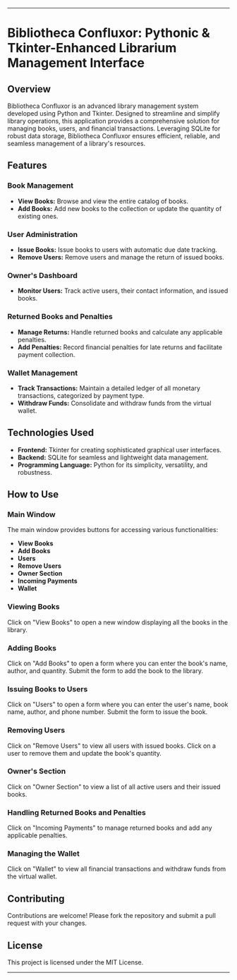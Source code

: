 

---

# Bibliotheca Confluxor: Pythonic & Tkinter-Enhanced Librarium Management Interface

## Overview

Bibliotheca Confluxor is an advanced library management system developed using Python and Tkinter. Designed to streamline and simplify library operations, this application provides a comprehensive solution for managing books, users, and financial transactions. Leveraging SQLite for robust data storage, Bibliotheca Confluxor ensures efficient, reliable, and seamless management of a library's resources.

## Features

### Book Management
- **View Books:** Browse and view the entire catalog of books.
- **Add Books:** Add new books to the collection or update the quantity of existing ones.

### User Administration
- **Issue Books:** Issue books to users with automatic due date tracking.
- **Remove Users:** Remove users and manage the return of issued books.

### Owner's Dashboard
- **Monitor Users:** Track active users, their contact information, and issued books.

### Returned Books and Penalties
- **Manage Returns:** Handle returned books and calculate any applicable penalties.
- **Add Penalties:** Record financial penalties for late returns and facilitate payment collection.

### Wallet Management
- **Track Transactions:** Maintain a detailed ledger of all monetary transactions, categorized by payment type.
- **Withdraw Funds:** Consolidate and withdraw funds from the virtual wallet.

## Technologies Used
- **Frontend:** Tkinter for creating sophisticated graphical user interfaces.
- **Backend:** SQLite for seamless and lightweight data management.
- **Programming Language:** Python for its simplicity, versatility, and robustness.


## How to Use

### Main Window
The main window provides buttons for accessing various functionalities:
- **View Books**
- **Add Books**
- **Users**
- **Remove Users**
- **Owner Section**
- **Incoming Payments**
- **Wallet**

### Viewing Books
Click on "View Books" to open a new window displaying all the books in the library.

### Adding Books
Click on "Add Books" to open a form where you can enter the book's name, author, and quantity. Submit the form to add the book to the library.

### Issuing Books to Users
Click on "Users" to open a form where you can enter the user's name, book name, author, and phone number. Submit the form to issue the book.

### Removing Users
Click on "Remove Users" to view all users with issued books. Click on a user to remove them and update the book's quantity.

### Owner's Section
Click on "Owner Section" to view a list of all active users and their issued books.

### Handling Returned Books and Penalties
Click on "Incoming Payments" to manage returned books and add any applicable penalties.

### Managing the Wallet
Click on "Wallet" to view all financial transactions and withdraw funds from the virtual wallet.

## Contributing
Contributions are welcome! Please fork the repository and submit a pull request with your changes.

## License
This project is licensed under the MIT License. 

---

